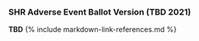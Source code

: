 ### SHR Adverse Event Ballot Version (TBD 2021) 

**TBD**
{% include markdown-link-references.md %}
